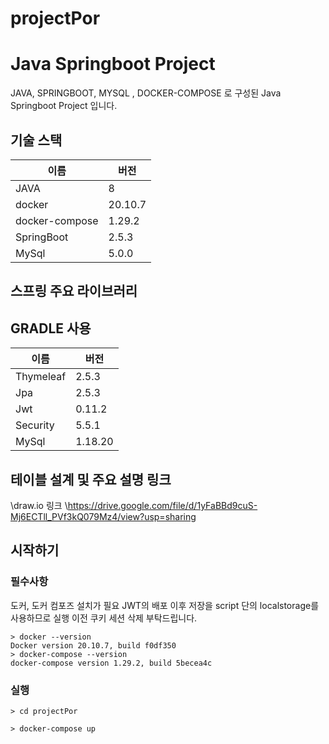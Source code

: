 # projectPor

# Java Springboot Project

JAVA, SPRINGBOOT, MYSQL , DOCKER-COMPOSE 로 구성된 Java Springboot Project 입니다.

## 기술 스택

| 이름           | 버전     |
| -------------- | -------- |
| JAVA        |  8  |
| docker         | 20.10.7 |
| docker-compose | 1.29.2   |
| SpringBoot         | 2.5.3    |
| MySql        | 5.0.0   |

## 스프링 주요 라이브러리 
## GRADLE 사용

| 이름           | 버전     |
| -------------- | -------- |
| Thymeleaf        |  2.5.3  |
| Jpa         | 2.5.3 |
| Jwt | 0.11.2   |
| Security         | 5.5.1    |
| MySql        | 1.18.20   |

## 테이블 설계 및 주요 설명 링크

\draw.io 링크 \https://drive.google.com/file/d/1yFaBBd9cuS-Mj6ECTll_PVf3kQ079Mz4/view?usp=sharing

## 시작하기

### 필수사항

도커, 도커 컴포즈 설치가 필요
JWT의 배포 이후 저장을 script 단의 localstorage를 사용하므로
실행 이전 쿠키 세션 삭제 부탁드립니다.

```
> docker --version
Docker version 20.10.7, build f0df350
> docker-compose --version
docker-compose version 1.29.2, build 5becea4c
```

### 실행

```
> cd projectPor
```

```
> docker-compose up
```

